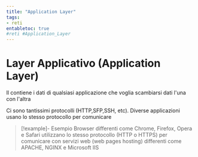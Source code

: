```yaml
---
title: "Application Layer"
tags:
- reti 
entabletoc: true
#reti #Application_Layer 
---
```



# Layer Applicativo (Application Layer)
Il [](Studio/It%20Support/Bits%20and%20Bytes%20of%20Networking/Transport%20Layer.md#Segmento%20TCP%20Transmission%20Control%20Protocol%20segment%7Cpayload%20TCP) contiene i dati di qualsiasi applicazione che voglia scambiarsi dati l'una con l'altra

Ci sono tantissimi protocolli (HTTP,SFP,SSH, etc). 
Diverse applicazioni usano lo stesso protocollo per comunicare 

>[!example]- Esempio
>Browser differenti come Chrome, Firefox, Opera e Safari utilizzano lo stesso protocollo (HTTP o HTTPS) per comunicare con servizi web (web pages hosting) differenti come APACHE, NGINX e Microsoft IIS
